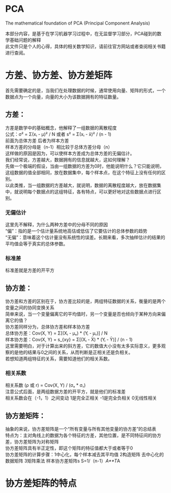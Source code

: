 # PCA
The mathematical foundation of PCA (Principal Component Analysis)  

本部分内容，是基于在学习机器学习过程中，在无监督学习部分，PCA碰到的数学基础问题的解释  
此文件只是个人的心得，具体的相关数学知识，请前往官方网站或者查阅相关书籍进行查阅。  

# 方差、协方差、协方差矩阵

首先需要确定的是，当我们在处理数据的时候，通常使用向量、矩阵的形式，一个数据点为一个向量，向量的大小为该数据拥有的特征数量。  

## 方差：  
方差是数学中的基础概念，他解释了一组数据的离散程度  
公式：σ² = Σ(xᵢ - μ)² / N 或者 s² = Σ(xᵢ - x̄)² / (n - 1)  
前面为总体方差 后者为样本方差  
样本方差的分母是（n-1）相比较于总体方差分母（n）  
这样做的原因是因为，可以使样本方差成为总体方差的无偏估计。  
我们经常说，方差越大，数据拥有的信息就越大，这如何理解？  
先做一个极端的假设，当由一组数据的方差为0时，他能说明什么？它只能说明，这组数据的值全部相同，放在数据集中，每个样本点，在这个特征上没有任何的区别。  
以此类推，当一组数据的方差越大，就说明，数据的离散程度越大，放在数据集中，就说明每个数据点的这组特征，各有特点，可以更好地对这些数据点进行区别。  

### 无偏估计    
这里先不解释，为什么两种方差中的分母不同的原因  
“偏”：指的是一个估计量系统地高估或低估了它要估计的总体参数的趋势  
“无偏”：意味着这个估计量没有系统性的误差。长期来看，多次抽样估计的结果的平均值会等于真实的总体参数。  

### 标准差  
标准差就是方差的开平方

## 协方差：    
协方差和方差的区别在于，协方差比较的是，两组特征数据的关系，衡量的是两个变量之间的协同变换关系  
简单来说，当一个变量偏离它的平均值时，另一个变量是否也倾向于某种方向来偏离它的值？  
协方差同样分为，总体协方差和样本协方差  
总体协方差：Cov(X, Y) = Σ[(Xᵢ - μₓ) * (Yᵢ - μᵧ)] / N  
样本协方差：Cov(X, Y) = s_{xy} = Σ[(Xᵢ - X̄) * (Yᵢ - Ȳ)] / (n - 1)  
这里需要明白，对于计算出来的斜方差，它的数值大小没有太多实际意义，更多观察的是他的结果与0之间的关系，从而判断是正相关还是负相关。  
若想知道两组特征的关系，需要知道他们的相关系数。  

### 相关系数  
相关系数 (ρ 或 r) = Cov(X, Y) / (σₓ * σᵧ)  
注意公式后面，是两组数据方差的开平方，就是他们的标准差  
相关系数会在（-1，1）之间变动 1是完全正相关 -1是完全负相关 0无线性相关  

## 协方差矩阵：    
抽象的来说，协方差矩阵是一个“所有变量与所有其他变量的协方差”的总结表  
特点为：主对角线上的数据为各个特征的方差，其他位置，是不同特征间的协方差，协方差矩阵为对称矩阵  
协方差矩阵具有半正定性，即这个矩阵的特征值都大于或者等于0  
协方差矩阵的计算步骤：1中心化，每个样本减去其平均值 2构造矩阵 去中心化的数据矩阵 3矩阵乘法 样本协方差矩阵s S=1/（n-1）*A**T*A  

# 协方差矩阵的特点
